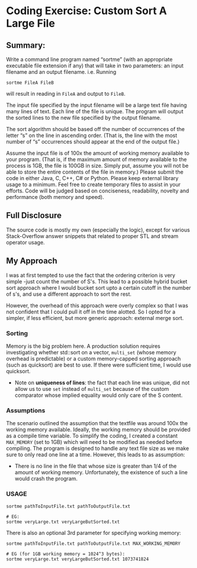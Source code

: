 # Coding Exercise: Custom Sort A Large File

## Summary:

Write a command line program named “sortme” (with an appropriate executable file extension if
any) that will take in two parameters: an input filename and an output filename.
i.e. Running 

```
sortme FileA FileB
```
 
will result in reading in `FileA` and output to `FileB`.

The input file specified by the input filename will be a large text file having many lines of
text. Each line of the file is unique. The program will output the sorted lines to the new file
specified by the output filename.

The sort algorithm should be based off the number of occurrences of the letter “s” on the line in
ascending order. (That is, the line with the most number of “s” occurrences should appear at the
end of the output file.)

Assume the input file is of 100x the amount of working memory available to your program.
(That is, if the maximum amount of memory available to the process is 1GB, the file is 100GB in
size. Simply put, assume you will not be able to store the entire contents of the file in memory.)
Please submit the code in either Java, C, C++, C# or Python. Please keep external library usage
to a minimum. Feel free to create temporary files to assist in your efforts.
Code will be judged based on conciseness, readability, novelty and performance (both memory
and speed).

## Full Disclosure
The source code is mostly my own (especially the logic), 
except for various Stack-Overflow answer
snippets that related to proper STL and stream operator usage.

## My Approach
I was at first tempted to use the fact that the ordering criterion is very
simple -just count the number of S's. This lead to a possible hybrid bucket
sort approach where I would bucket sort upto a certain cutoff in the number of s's,
and use a different approach to sort the rest.

However, the overhead of this approach were overly complex so that I was not
confident that I could pull it off in the time alotted. So I opted for a simpler,
if less efficient, but more generic approach: external merge sort.

### Sorting
Memory is the big problem here. A production solution requires investigating
whether std::sort on a vector, `multi_set` (whose memory overhead is predictable) or a 
custom memory-capped sorting approach (such as quicksort) are best to use.
If there were sufficient time, I would use quicksort.

* Note on **uniqueness of lines**: the fact that each line was unique,
did not allow us to use `set` instead of `multi_set` because
of the custom comparator whose implied equality would only care of the S content.

### Assumptions
The scenario outlined the assumption that the textfile was around 100x the
working memory available. Ideally, the working memory should be provided
as a compile time variable. To simplify the coding, I created a constant
`MAX_MEMORY` (set to 1GB) which will need to be modified as needed before
compiling. The program is designed to handle any text file size as we make 
sure to only read one line at a time. However, this leads to as assumption:

* There is no line in the file that whose size is greater than 1/4 of the 
amount of working memory. Unfortunately, the existence of such a line
would crash the program.

### USAGE
```
sortme pathToInputFile.txt pathToOutputFile.txt

# EG:
sortme veryLarge.txt veryLargeButSorted.txt
```
There is also an optional 3rd parameter for specifying working memory:
```
sortme pathToInputFile.txt pathToOutputFile.txt MAX_WORKING_MEMORY

# EG (for 1GB working memory = 1024^3 bytes):
sortme veryLarge.txt veryLargeButSorted.txt 1073741824
```